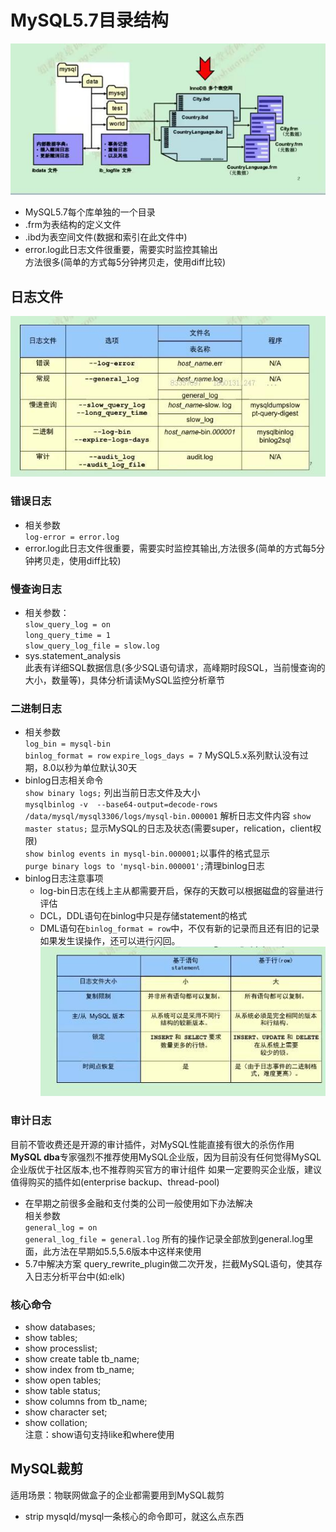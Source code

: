 # MySQL5.7目录结构

![](images/Data_dir01.jpg)

- MySQL5.7每个库单独的一个目录
- .frm为表结构的定义文件
- .ibd为表空间文件(数据和索引在此文件中)
- error.log此日志文件很重要，需要实时监控其输出  
  方法很多(简单的方式每5分钟拷贝走，使用diff比较)

## 日志文件  

![](images/Data_dir02.jpg)

### 错误日志

- 相关参数  
  `log-error = error.log`
- error.log此日志文件很重要，需要实时监控其输出,方法很多(简单的方式每5分钟拷贝走，使用diff比较)


### 慢查询日志
- 相关参数：  
  `slow_query_log = on`  
  `long_query_time = 1`  
  `slow_query_log_file = slow.log`  
- sys.statement_analysis  
   此表有详细SQL数据信息(多少SQL语句请求，高峰期时段SQL，当前慢查询的大小，数量等)，具体分析请读MySQL监控分析章节
   
### 二进制日志
- 相关参数  
  `log_bin = mysql-bin`  
  `binlog_format = row`
  `expire_logs_days = 7` MySQL5.x系列默认没有过期，8.0以秒为单位默认30天
- binlog日志相关命令   
  `show binary logs;` 列出当前日志文件及大小  
  `mysqlbinlog -v  --base64-output=decode-rows  /data/mysql/mysql3306/logs/mysql-bin.000001` 解析日志文件内容
  `show master status;` 显示MySQL的日志及状态(需要super，relication，client权限)  
  `show binlog events in mysql-bin.000001;`以事件的格式显示  
  `purge binary logs to 'mysql-bin.000001';`清理binlog日志  
- binlog日志注意事项
	- log-bin日志在线上主从都需要开启，保存的天数可以根据磁盘的容量进行评估
	- DCL，DDL语句在binlog中只是存储statement的格式
	- DML语句在`binlog_format = row`中，不仅有新的记录而且还有旧的记录  
	  如果发生误操作，还可以进行闪回。  
![](images/Data_dir03.jpg)

### 审计日志
目前不管收费还是开源的审计插件，对MySQL性能直接有很大的杀伤作用  
**MySQL dba**专家强烈不推荐使用MySQL企业版，因为目前没有任何觉得MySQL企业版优于社区版本,也不推荐购买官方的审计组件
如果一定要购买企业版，建议值得购买的插件如(enterprise backup、thread-pool)  
- 在早期之前很多金融和支付类的公司一般使用如下办法解决  
   相关参数  
  `general_log = on`   
  `general_log_file = general.log`
   所有的操作记录全部放到general.log里面，此方法在早期如5.5,5.6版本中这样来使用
- 5.7中解决方案
  query_rewrite_plugin做二次开发，拦截MySQL语句，使其存入日志分析平台中(如:elk)
  
### 核心命令
- show databases;
- show tables;
- show processlist;
- show create table tb_name;
- show index from tb_name;
- show open tables;
- show table status;
- show columns from tb_name;
- show character set;
- show collation;  
注意：show语句支持like和where使用

## MySQL裁剪
适用场景：物联网做盒子的企业都需要用到MySQL裁剪
- strip mysqld/mysql一条核心的命令即可，就这么点东西